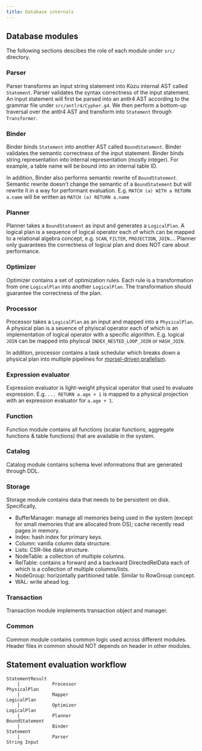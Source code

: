 ```yaml
---
title: Database internals
---
```


## Database modules

The following sections descibes the role of each module under `src/` directory.

### Parser

Parser transforms an input string statement into Kùzu internal AST called `Statement`. Parser validates the syntax correctness of the input statement. An input statement will first be parsed into an antlr4 AST according to the grammar file under `src/antlr4/Cypher.g4`. We then perform a bottom-up traversal over the antlr4 AST and transform into `Statement` through `Transformer`.

### Binder

Binder binds `Statement` into another AST called `BoundStatement`. Binder validates the semantic correctness of the input statement. Binder binds string representation into internal representation (mostly integer). For example, a table name will be bound into an internal table ID.

In addition, Binder also performs semantic rewrite of `BoundStatement`. Semantic rewrite doesn't change the semantic of a `BoundStatement` but will rewrite it in a way for performant evaluation. E.g. `MATCH (a) WITH a RETURN a.name` will be written as `MATCH (a) RETURN a.name`

### Planner

Planner takes a `BoundStatement` as input and generates a `LogicalPlan`. A logical plan is a sequence of logical operator each of which can be mapped to a relational algebra concept, e.g. `SCAN`, `FILTER`, `PROJECTION`, `JOIN`.... Planner only guarantees the correctness of logical plan and does NOT care about performance.

### Optimizer

Optimizer contains a set of optimization rules. Each rule is a transformation from one `LogicalPlan` into another `LogicalPlan`. The transformation should guarantee the correctness of the plan.

### Processor

Processor takes a `LogicalPlan` as an input and mapped into a `PhysicalPlan`. A physical plan is a seuence of phyiscal operator each of which is an implementation of logical operator with a specific algorithm. E.g. logical `JOIN` can be mapped into phyiscal `INDEX_NESTED_LOOP_JOIN` or `HASH_JOIN`.

In addition, processor contains a task schedular which breaks down a physical plan into multiple pipelines for [morsel-driven prallelism](./execution.md).

### Expression evaluator

Expression evaluator is light-weight physical operator that used to evaluate expression. E.g. `... RETURN a.age + 1` is mapped to a physical projection with an expression evaluator for `a.age + 1`.

### Function

Function module contains all functions (scalar functions, aggregate functions & table functions) that are available in the system.

### Catalog

Catalog module contains schema level informations that are generated through DDL.

### Storage

Storage module contains data that needs to be persistent on disk. Specifically,
- BufferManager: manage all memories being used in the system (except for small memories that are allocated from OS); cache recently read pages in memory.
- Index: hash index for primary keys.
- Column: vanilla column data structure.
- Lists: CSR-like data structure.
- NodeTable: a collection of multiple columns.
- RelTable: contains a forward and a backward DirectedRelData each of which is a collection of multiple columns/lists.
- NodeGroup: horizontally partitioned table. Similar to RowGroup concept.
- WAL: write ahead log.

### Transaction

Transaction module implements transaction object and manager.

### Common

Common module contains common logic used across different modules. Header files in common should NOT depends on header in other modules.

## Statement evaluation workflow

```
StatementResult
    |            Processor
PhysicalPlan
    |            Mapper
LogicalPlan
    |            Optimizer
LogicalPlan
    |            Planner
BoundStatement
    |            Binder
Statement  
    |            Parser
String Input
```
